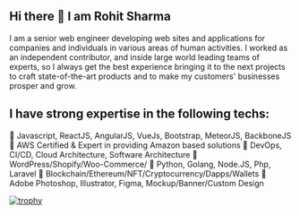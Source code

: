 ## Hi there 👋 I am Rohit Sharma 

I am a senior web engineer developing web sites and applications for companies and individuals in various areas of human activities. I worked as an independent contributor, and inside large world leading teams of experts, so I always get the best experience bringing it to the next projects to craft state-of-the-art products and to make my customers' businesses prosper and grow.

I have strong expertise in the following techs:
-------------------------------------------------
🏅 Javascript, ReactJS, AngularJS, VueJs, Bootstrap, MeteorJS, BackboneJS
🏅 AWS Certified & Expert in providing Amazon based solutions
🏅 DevOps, CI/CD, Cloud Architecture, Software Architecture
🏅 WordPress/Shopify/Woo-Commerce/
🏅 Python, Golang, Node.JS, Php, Laravel
🏅 Blockchain/Ethereum/NFT/Cryptocurrency/Dapps/Wallets
🏅 Adobe Photoshop, Illustrator, Figma, Mockup/Banner/Custom Design


[![trophy](https://github-profile-trophy.vercel.app/?username=RohitSharma)](https://github.com/ryo-ma/github-profile-trophy)

<!--
**rsharma9234/rsharma9234** is a ✨ _special_ ✨ repository because its `README.md` (this file) appears on your GitHub profile.

Here are some ideas to get you started:

- 🔭 I’m currently working on ...
- 🌱 I’m currently learning ...
- 👯 I’m looking to collaborate on ...
- 🤔 I’m looking for help with ...
- 💬 Ask me about ...
- 📫 How to reach me: ...
- 😄 Pronouns: ...
- ⚡ Fun fact: ...
-->
